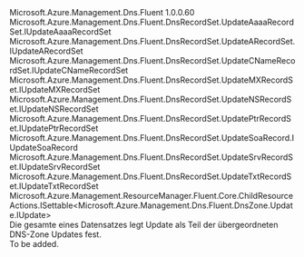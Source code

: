 <Type Name="IUpdateCombined" FullName="Microsoft.Azure.Management.Dns.Fluent.DnsRecordSet.UpdateCombined.IUpdateCombined">
  <TypeSignature Language="C#" Value="public interface IUpdateCombined : Microsoft.Azure.Management.Dns.Fluent.DnsRecordSet.UpdateAaaaRecordSet.IUpdateAaaaRecordSet, Microsoft.Azure.Management.Dns.Fluent.DnsRecordSet.UpdateARecordSet.IUpdateARecordSet, Microsoft.Azure.Management.Dns.Fluent.DnsRecordSet.UpdateCNameRecordSet.IUpdateCNameRecordSet, Microsoft.Azure.Management.Dns.Fluent.DnsRecordSet.UpdateMXRecordSet.IUpdateMXRecordSet, Microsoft.Azure.Management.Dns.Fluent.DnsRecordSet.UpdateNSRecordSet.IUpdateNSRecordSet, Microsoft.Azure.Management.Dns.Fluent.DnsRecordSet.UpdatePtrRecordSet.IUpdatePtrRecordSet, Microsoft.Azure.Management.Dns.Fluent.DnsRecordSet.UpdateSoaRecord.IUpdateSoaRecord, Microsoft.Azure.Management.Dns.Fluent.DnsRecordSet.UpdateSrvRecordSet.IUpdateSrvRecordSet, Microsoft.Azure.Management.Dns.Fluent.DnsRecordSet.UpdateTxtRecordSet.IUpdateTxtRecordSet, Microsoft.Azure.Management.ResourceManager.Fluent.Core.ChildResourceActions.ISettable&lt;Microsoft.Azure.Management.Dns.Fluent.DnsZone.Update.IUpdate&gt;" />
  <TypeSignature Language="ILAsm" Value=".class public interface auto ansi abstract IUpdateCombined implements class Microsoft.Azure.Management.Dns.Fluent.DnsRecordSet.Update.IUpdate, class Microsoft.Azure.Management.Dns.Fluent.DnsRecordSet.Update.IWithAaaaRecordIPv6Address, class Microsoft.Azure.Management.Dns.Fluent.DnsRecordSet.Update.IWithARecordIPv4Address, class Microsoft.Azure.Management.Dns.Fluent.DnsRecordSet.Update.IWithCNameRecordAlias, class Microsoft.Azure.Management.Dns.Fluent.DnsRecordSet.Update.IWithETagCheck, class Microsoft.Azure.Management.Dns.Fluent.DnsRecordSet.Update.IWithMetadata, class Microsoft.Azure.Management.Dns.Fluent.DnsRecordSet.Update.IWithMXRecordMailExchange, class Microsoft.Azure.Management.Dns.Fluent.DnsRecordSet.Update.IWithNSRecordNameServer, class Microsoft.Azure.Management.Dns.Fluent.DnsRecordSet.Update.IWithPtrRecordTargetDomainName, class Microsoft.Azure.Management.Dns.Fluent.DnsRecordSet.Update.IWithSoaRecordAttributes, class Microsoft.Azure.Management.Dns.Fluent.DnsRecordSet.Update.IWithSrvRecordEntry, class Microsoft.Azure.Management.Dns.Fluent.DnsRecordSet.Update.IWithTtl, class Microsoft.Azure.Management.Dns.Fluent.DnsRecordSet.Update.IWithTxtRecordTextValue, class Microsoft.Azure.Management.Dns.Fluent.DnsRecordSet.UpdateAaaaRecordSet.IUpdateAaaaRecordSet, class Microsoft.Azure.Management.Dns.Fluent.DnsRecordSet.UpdateARecordSet.IUpdateARecordSet, class Microsoft.Azure.Management.Dns.Fluent.DnsRecordSet.UpdateCNameRecordSet.IUpdateCNameRecordSet, class Microsoft.Azure.Management.Dns.Fluent.DnsRecordSet.UpdateMXRecordSet.IUpdateMXRecordSet, class Microsoft.Azure.Management.Dns.Fluent.DnsRecordSet.UpdateNSRecordSet.IUpdateNSRecordSet, class Microsoft.Azure.Management.Dns.Fluent.DnsRecordSet.UpdatePtrRecordSet.IUpdatePtrRecordSet, class Microsoft.Azure.Management.Dns.Fluent.DnsRecordSet.UpdateSoaRecord.IUpdateSoaRecord, class Microsoft.Azure.Management.Dns.Fluent.DnsRecordSet.UpdateSrvRecordSet.IUpdateSrvRecordSet, class Microsoft.Azure.Management.Dns.Fluent.DnsRecordSet.UpdateTxtRecordSet.IUpdateTxtRecordSet, class Microsoft.Azure.Management.ResourceManager.Fluent.Core.ChildResourceActions.ISettable`1&lt;class Microsoft.Azure.Management.Dns.Fluent.DnsZone.Update.IUpdate&gt;" />
  <TypeSignature Language="DocId" Value="T:Microsoft.Azure.Management.Dns.Fluent.DnsRecordSet.UpdateCombined.IUpdateCombined" />
  <TypeSignature Language="VB.NET" Value="Public Interface IUpdateCombined&#xA;Implements ISettable(Of IUpdate), IUpdateAaaaRecordSet, IUpdateARecordSet, IUpdateCNameRecordSet, IUpdateMXRecordSet, IUpdateNSRecordSet, IUpdatePtrRecordSet, IUpdateSoaRecord, IUpdateSrvRecordSet, IUpdateTxtRecordSet" />
  <TypeSignature Language="F#" Value="type IUpdateCombined = interface&#xA;    interface IUpdateARecordSet&#xA;    interface IWithARecordIPv4Address&#xA;    interface IUpdate&#xA;    interface ISettable&lt;IUpdate&gt;&#xA;    interface IWithTtl&#xA;    interface IWithMetadata&#xA;    interface IWithETagCheck&#xA;    interface IUpdateAaaaRecordSet&#xA;    interface IWithAaaaRecordIPv6Address&#xA;    interface IUpdateCNameRecordSet&#xA;    interface IWithCNameRecordAlias&#xA;    interface IUpdateMXRecordSet&#xA;    interface IWithMXRecordMailExchange&#xA;    interface IUpdatePtrRecordSet&#xA;    interface IWithPtrRecordTargetDomainName&#xA;    interface IUpdateNSRecordSet&#xA;    interface IWithNSRecordNameServer&#xA;    interface IUpdateSrvRecordSet&#xA;    interface IWithSrvRecordEntry&#xA;    interface IUpdateTxtRecordSet&#xA;    interface IWithTxtRecordTextValue&#xA;    interface IUpdateSoaRecord&#xA;    interface IWithSoaRecordAttributes" />
  <AssemblyInfo>
    <AssemblyName>Microsoft.Azure.Management.Dns.Fluent</AssemblyName>
    <AssemblyVersion>1.0.0.60</AssemblyVersion>
  </AssemblyInfo>
  <Interfaces>
    <Interface>
      <InterfaceName>Microsoft.Azure.Management.Dns.Fluent.DnsRecordSet.UpdateAaaaRecordSet.IUpdateAaaaRecordSet</InterfaceName>
    </Interface>
    <Interface>
      <InterfaceName>Microsoft.Azure.Management.Dns.Fluent.DnsRecordSet.UpdateARecordSet.IUpdateARecordSet</InterfaceName>
    </Interface>
    <Interface>
      <InterfaceName>Microsoft.Azure.Management.Dns.Fluent.DnsRecordSet.UpdateCNameRecordSet.IUpdateCNameRecordSet</InterfaceName>
    </Interface>
    <Interface>
      <InterfaceName>Microsoft.Azure.Management.Dns.Fluent.DnsRecordSet.UpdateMXRecordSet.IUpdateMXRecordSet</InterfaceName>
    </Interface>
    <Interface>
      <InterfaceName>Microsoft.Azure.Management.Dns.Fluent.DnsRecordSet.UpdateNSRecordSet.IUpdateNSRecordSet</InterfaceName>
    </Interface>
    <Interface>
      <InterfaceName>Microsoft.Azure.Management.Dns.Fluent.DnsRecordSet.UpdatePtrRecordSet.IUpdatePtrRecordSet</InterfaceName>
    </Interface>
    <Interface>
      <InterfaceName>Microsoft.Azure.Management.Dns.Fluent.DnsRecordSet.UpdateSoaRecord.IUpdateSoaRecord</InterfaceName>
    </Interface>
    <Interface>
      <InterfaceName>Microsoft.Azure.Management.Dns.Fluent.DnsRecordSet.UpdateSrvRecordSet.IUpdateSrvRecordSet</InterfaceName>
    </Interface>
    <Interface>
      <InterfaceName>Microsoft.Azure.Management.Dns.Fluent.DnsRecordSet.UpdateTxtRecordSet.IUpdateTxtRecordSet</InterfaceName>
    </Interface>
    <Interface>
      <InterfaceName>Microsoft.Azure.Management.ResourceManager.Fluent.Core.ChildResourceActions.ISettable&lt;Microsoft.Azure.Management.Dns.Fluent.DnsZone.Update.IUpdate&gt;</InterfaceName>
    </Interface>
  </Interfaces>
  <Docs>
    <summary>
            Die gesamte eines Datensatzes legt Update als Teil der übergeordneten DNS-Zone Updates fest.
            </summary>
    <remarks>To be added.</remarks>
  </Docs>
  <Members />
</Type>